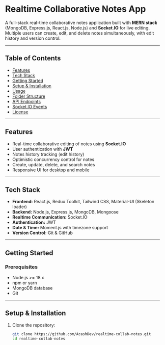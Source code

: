 # Realtime Collaborative Notes App

A full-stack real-time collaborative notes application built with **MERN stack** (MongoDB, Express.js, React.js, Node.js) and **Socket.IO** for live editing. Multiple users can create, edit, and delete notes simultaneously, with edit history and version control.

---

## Table of Contents
- [Features](#features)
- [Tech Stack](#tech-stack)
- [Getting Started](#getting-started)
- [Setup & Installation](#setup--installation)
- [Usage](#usage)
- [Folder Structure](#folder-structure)
- [API Endpoints](#api-endpoints)
- [Socket.IO Events](#socketio-events)
- [License](#license)

---

## Features
- Real-time collaborative editing of notes using **Socket.IO**
- User authentication with **JWT**
- Notes history tracking (edit history)
- Optimistic concurrency control for notes
- Create, update, delete, and search notes
- Responsive UI for desktop and mobile

---

## Tech Stack
- **Frontend:** React.js, Redux Toolkit, Tailwind CSS, Material-UI (Skeleton loader)
- **Backend:** Node.js, Express.js, MongoDB, Mongoose
- **Realtime Communication:** Socket.IO
- **Authentication:** JWT
- **Date & Time:** Moment.js with timezone support
- **Version Control:** Git & GitHub

---

## Getting Started

### Prerequisites
- Node.js >= 18.x
- npm or yarn
- MongoDB database
- Git

---

## Setup & Installation

1. Clone the repository:
   ```bash
   git clone https://github.com/AcashDev/realtime-collab-notes.git
   cd realtime-collab-notes
